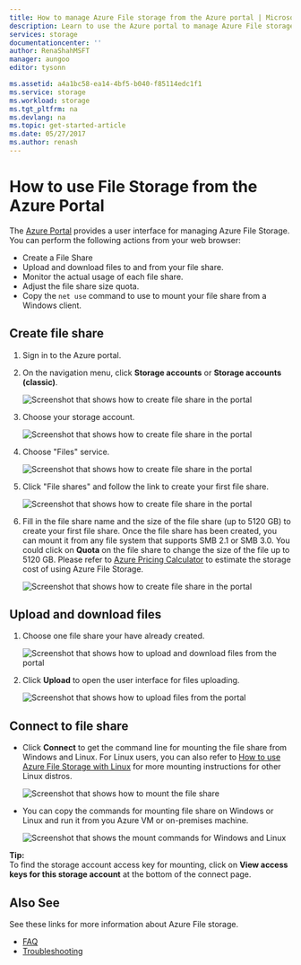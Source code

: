 ```yaml
---
title: How to manage Azure File storage from the Azure portal | Microsoft Docs
description: Learn to use the Azure portal to manage Azure File storage.
services: storage
documentationcenter: ''
author: RenaShahMSFT
manager: aungoo
editor: tysonn

ms.assetid: a4a1bc58-ea14-4bf5-b040-f85114edc1f1
ms.service: storage
ms.workload: storage
ms.tgt_pltfrm: na
ms.devlang: na
ms.topic: get-started-article
ms.date: 05/27/2017
ms.author: renash
---
```


# How to use File Storage from the Azure Portal
The [Azure Portal](https://portal.azure.com) provides a user interface for managing Azure File Storage. You can perform the following actions from your web browser:

* Create a File Share
* Upload and download files to and from your file share.
* Monitor the actual usage of each file share.
* Adjust the file share size quota.
* Copy the `net use` command to use to mount your file share from a Windows client.

## Create file share
1. Sign in to the Azure portal.
2. On the navigation menu, click **Storage accounts** or **Storage accounts (classic)**.
    
    ![Screenshot that shows how to create file share in the portal](media/storage-file-how-to-use-files-portal/use-files-portal-create-file-share1.png)

3. Choose your storage account.

    ![Screenshot that shows how to create file share in the portal](media/storage-file-how-to-use-files-portal/use-files-portal-create-file-share2.png)

4. Choose "Files" service.

    ![Screenshot that shows how to create file share in the portal](media/storage-file-how-to-use-files-portal/use-files-portal-create-file-share3.png)

5. Click "File shares" and follow the link to create your first file share.

    ![Screenshot that shows how to create file share in the portal](media/storage-file-how-to-use-files-portal/use-files-portal-create-file-share4.png)

6. Fill in the file share name and the size of the file share (up to 5120 GB) to create your first file share. Once the file share has been created, you can mount it from any file system that supports SMB 2.1 or SMB 3.0. You could click on **Quota** on the file share to change the size of the file up to 5120 GB. Please refer to [Azure Pricing Calculator](https://azure.microsoft.com/pricing/calculator/) to estimate the storage cost of using Azure File Storage.

    ![Screenshot that shows how to create file share in the portal](media/storage-file-how-to-use-files-portal/use-files-portal-create-file-share5.png)

## Upload and download files
1. Choose one file share your have already created.

    ![Screenshot that shows how to upload and download files from the portal](media/storage-file-how-to-use-files-portal/use-files-portal-upload-file1.png)

2. Click **Upload** to open the user interface for files uploading.

    ![Screenshot that shows how to upload files from the portal](media/storage-file-how-to-use-files-portal/use-files-portal-upload-file2.png)

## Connect to file share
-  Click **Connect** to get the command line for mounting the file share from Windows and Linux. For Linux users, you can also refer to [How to use Azure File Storage with Linux](storage-how-to-use-files-linux.md) for more mounting instructions for other Linux distros.

    ![Screenshot that shows how to mount the file share](media/storage-file-how-to-use-files-portal/use-files-portal-connect.png)
-  You can copy the commands for mounting file share on Windows or Linux and run it from you Azure VM or on-premises machine.

    ![Screenshot that shows the mount commands for Windows and Linux](media/storage-file-how-to-use-files-portal/use-files-portal-show-mount-commands.png)

**Tip:**  
To find the storage account access key for mounting, click on **View access keys for this storage account** at the bottom of the connect page.

## Also See
See these links for more information about Azure File storage.

* [FAQ](storage-files-faq.md)
* [Troubleshooting](storage-troubleshoot-file-connection-problems.md)